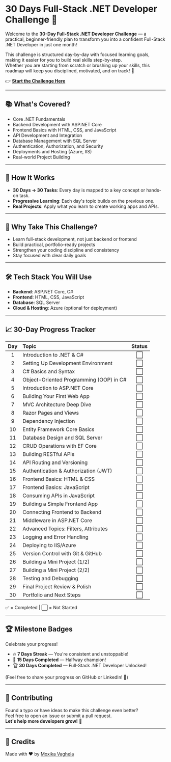 # 30 Days Full-Stack .NET Developer Challenge 🚀

Welcome to the **30-Day Full-Stack .NET Developer Challenge** — a practical, beginner-friendly plan to transform you into a confident Full-Stack .NET Developer in just one month!

This challenge is structured day-by-day with focused learning goals, making it easier for you to build real skills step-by-step.  
Whether you are starting from scratch or brushing up your skills, this roadmap will keep you disciplined, motivated, and on track! 🌟

👉 [**Start the Challenge Here**](https://moxikavaghela.github.io/dotnet-roadmap/)

---

## 📚 What's Covered?
- Core .NET Fundamentals
- Backend Development with ASP.NET Core
- Frontend Basics with HTML, CSS, and JavaScript
- API Development and Integration
- Database Management with SQL Server
- Authentication, Authorization, and Security
- Deployments and Hosting (Azure, IIS)
- Real-world Project Building

---

## 📅 How It Works
- **30 Days → 30 Tasks**: Every day is mapped to a key concept or hands-on task.
- **Progressive Learning**: Each day's topic builds on the previous one.
- **Real Projects**: Apply what you learn to create working apps and APIs.

---

## 🎯 Why Take This Challenge?
- Learn full-stack development, not just backend or frontend
- Build practical, portfolio-ready projects
- Strengthen your coding discipline and consistency
- Stay focused with clear daily goals

---

## 🛠️ Tech Stack You Will Use
- **Backend**: ASP.NET Core, C#
- **Frontend**: HTML, CSS, JavaScript
- **Database**: SQL Server
- **Cloud & Hosting**: Azure (optional for deployment)

---

## 📈 30-Day Progress Tracker

| Day | Topic                         | Status  |
|:---:|:------------------------------|:-------:|
| 1   | Introduction to .NET & C#      | ⬜ |
| 2   | Setting Up Development Environment | ⬜ |
| 3   | C# Basics and Syntax           | ⬜ |
| 4   | Object-Oriented Programming (OOP) in C# | ⬜ |
| 5   | Introduction to ASP.NET Core   | ⬜ |
| 6   | Building Your First Web App    | ⬜ |
| 7   | MVC Architecture Deep Dive     | ⬜ |
| 8   | Razor Pages and Views          | ⬜ |
| 9   | Dependency Injection           | ⬜ |
| 10  | Entity Framework Core Basics   | ⬜ |
| 11  | Database Design and SQL Server | ⬜ |
| 12  | CRUD Operations with EF Core   | ⬜ |
| 13  | Building RESTful APIs          | ⬜ |
| 14  | API Routing and Versioning     | ⬜ |
| 15  | Authentication & Authorization (JWT) | ⬜ |
| 16  | Frontend Basics: HTML & CSS     | ⬜ |
| 17  | Frontend Basics: JavaScript     | ⬜ |
| 18  | Consuming APIs in JavaScript    | ⬜ |
| 19  | Building a Simple Frontend App  | ⬜ |
| 20  | Connecting Frontend to Backend  | ⬜ |
| 21  | Middleware in ASP.NET Core      | ⬜ |
| 22  | Advanced Topics: Filters, Attributes | ⬜ |
| 23  | Logging and Error Handling      | ⬜ |
| 24  | Deploying to IIS/Azure          | ⬜ |
| 25  | Version Control with Git & GitHub | ⬜ |
| 26  | Building a Mini Project (1/2)   | ⬜ |
| 27  | Building a Mini Project (2/2)   | ⬜ |
| 28  | Testing and Debugging           | ⬜ |
| 29  | Final Project Review & Polish   | ⬜ |
| 30  | Portfolio and Next Steps        | ⬜ |

✅ = Completed | ⬜ = Not Started

---

## 🏆 Milestone Badges
Celebrate your progress!

- 🔥 **7 Days Streak** — You're consistent and unstoppable!
- 🚀 **15 Days Completed** — Halfway champion!
- 🏆 **30 Days Completed** — Full-Stack .NET Developer Unlocked!

(Feel free to share your progress on GitHub or LinkedIn! 🎉)

---

## 🤝 Contributing
Found a typo or have ideas to make this challenge even better?  
Feel free to open an issue or submit a pull request.  
**Let's help more developers grow!** 🚀

---

## 🙌 Credits
Made with ❤️ by [Moxika Vaghela](https://github.com/moxikavaghela)
